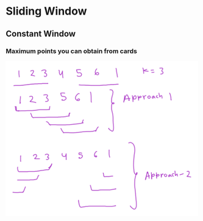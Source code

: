 # Sliding Window


## Constant Window

### Maximum points you can obtain from cards
![Explanation Image](images/maximum_points_you_can_obtain_from_cards.png)
